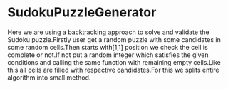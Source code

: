 # SudokuPuzzleGenerator
Here we are using a backtracking approach to solve and validate
the Sudoku puzzle.Firstly user get a random puzzle with some
candidates in some random cells.Then starts with[1,1] position we
check the cell is complete or not.If not put a random integer which
satisfies the given conditions and calling the same function with
remaining empty cells.Like this all cells are filled with respective
candidates.For this we splits entire algorithm into small method.
